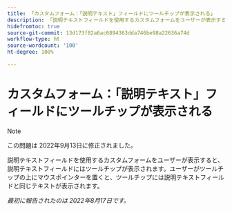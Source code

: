 ```yaml
---
title: 「カスタムフォーム：「説明テキスト」フィールドにツールチップが表示される」
description: 「説明テキストフィールドを使用するカスタムフォームをユーザーが表示すると、説明テキストフィールドにはツールチップが表示されます。ユーザーがツールチップの上にマウスポインターを置くと、ツールチップには説明テキストフィールドと同じテキストが表示されます。」
hidefromtoc: true
source-git-commit: 13d173f82a6ac6894363dda746be98a22636a74d
workflow-type: ht
source-wordcount: '100'
ht-degree: 100%

---
```



# カスタムフォーム：「説明テキスト」フィールドにツールチップが表示される

>[!NOTE]
>
>この問題は 2022年9月13日に修正されました。

説明テキストフィールドを使用するカスタムフォームをユーザーが表示すると、説明テキストフィールドにはツールチップが表示されます。ユーザーがツールチップの上にマウスポインターを置くと、ツールチップには説明テキストフィールドと同じテキストが表示されます。

_最初に報告されたのは 2022年8月17日です。_


